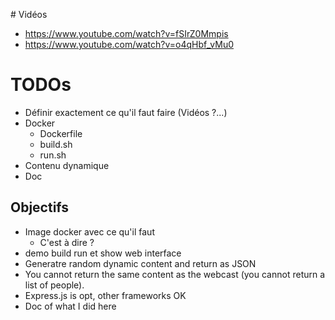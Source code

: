 # Vidéos
- https://www.youtube.com/watch?v=fSIrZ0Mmpis
- https://www.youtube.com/watch?v=o4qHbf_vMu0

# TODOs
- Définir exactement ce qu'il faut faire (Vidéos ?...)
- Docker
  - Dockerfile
  - build.sh
  - run.sh
- Contenu dynamique
- Doc

## Objectifs
- Image docker avec ce qu'il faut
  - C'est à dire ?
- demo build run et show web interface
- Generatre random dynamic content and return as JSON
- You cannot return the same content as the webcast (you cannot return a list of people).
- Express.js is opt, other frameworks OK
- Doc of what I did here
